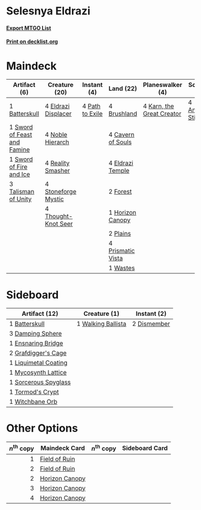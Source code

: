 # Selesnya Eldrazi

#### [Export MTGO List](../collection/Selesnya%20Eldrazi/Selesnya%20Eldrazi.txt)
#### [Print on decklist.org](http://decklist.org/?deckmain=4%09Ancient%20Stirrings%0A1%09Batterskull%0A4%09Brushland%0A4%09Cavern%20of%20Souls%0A4%09Eldrazi%20Displacer%0A4%09Eldrazi%20Temple%0A2%09Forest%0A1%09Horizon%20Canopy%0A4%09Karn,%20the%20Great%20Creator%0A4%09Noble%20Hierarch%0A4%09Path%20to%20Exile%0A2%09Plains%0A4%09Prismatic%20Vista%0A4%09Reality%20Smasher%0A4%09Stoneforge%20Mystic%0A1%09Sword%20of%20Feast%20and%20Famine%0A1%09Sword%20of%20Fire%20and%20Ice%0A3%09Talisman%20of%20Unity%0A4%09Thought-Knot%20Seer%0A1%09Wastes&deckside=1%09Batterskull%0A3%09Damping%20Sphere%0A2%09Dismember%0A1%09Ensnaring%20Bridge%0A2%09Grafdigger's%20Cage%0A1%09Liquimetal%20Coating%0A1%09Mycosynth%20Lattice%0A1%09Sorcerous%20Spyglass%0A1%09Tormod's%20Crypt%0A1%09Walking%20Ballista%0A1%09Witchbane%20Orb)
# Maindeck

|                                             Artifact (6)                                             |                                        Creature (20)                                         |                                       Instant (4)                                        |                                         Land (22)                                          |                                          Planeswalker (4)                                          |                                         Sorcery (4)                                          |
|------------------------------------------------------------------------------------------------------|----------------------------------------------------------------------------------------------|------------------------------------------------------------------------------------------|--------------------------------------------------------------------------------------------|----------------------------------------------------------------------------------------------------|----------------------------------------------------------------------------------------------|
|1 [Batterskull](http://gatherer.wizards.com/Pages/Card/Details.aspx?multiverseid=233055)              |4 [Eldrazi Displacer](http://gatherer.wizards.com/Pages/Card/Details.aspx?multiverseid=407523)|4 [Path to Exile](http://gatherer.wizards.com/Pages/Card/Details.aspx?multiverseid=220511)|4 [Brushland](http://gatherer.wizards.com/Pages/Card/Details.aspx?multiverseid=129496)      |4 [Karn, the Great Creator](http://gatherer.wizards.com/Pages/Card/Details.aspx?multiverseid=460928)|4 [Ancient Stirrings](http://gatherer.wizards.com/Pages/Card/Details.aspx?multiverseid=442148)|
|1 [Sword of Feast and Famine](http://gatherer.wizards.com/Pages/Card/Details.aspx?multiverseid=214070)|4 [Noble Hierarch](http://gatherer.wizards.com/Pages/Card/Details.aspx?multiverseid=179434)   |                                                                                          |4 [Cavern of Souls](http://gatherer.wizards.com/Pages/Card/Details.aspx?multiverseid=278058)|                                                                                                    |                                                                                              |
|1 [Sword of Fire and Ice](http://gatherer.wizards.com/Pages/Card/Details.aspx?multiverseid=46429)     |4 [Reality Smasher](http://gatherer.wizards.com/Pages/Card/Details.aspx?multiverseid=407517)  |                                                                                          |4 [Eldrazi Temple](http://gatherer.wizards.com/Pages/Card/Details.aspx?multiverseid=401710) |                                                                                                    |                                                                                              |
|3 [Talisman of Unity](http://gatherer.wizards.com/Pages/Card/Details.aspx?multiverseid=39601)         |4 [Stoneforge Mystic](http://gatherer.wizards.com/Pages/Card/Details.aspx?multiverseid=198383)|                                                                                          |2 [Forest](http://gatherer.wizards.com/Pages/Card/Details.aspx?multiverseid=439860)         |                                                                                                    |                                                                                              |
|                                                                                                      |4 [Thought-Knot Seer](http://gatherer.wizards.com/Pages/Card/Details.aspx?multiverseid=407519)|                                                                                          |1 [Horizon Canopy](http://gatherer.wizards.com/Pages/Card/Details.aspx?multiverseid=409571) |                                                                                                    |                                                                                              |
|                                                                                                      |                                                                                              |                                                                                          |2 [Plains](http://gatherer.wizards.com/Pages/Card/Details.aspx?multiverseid=439856)         |                                                                                                    |                                                                                              |
|                                                                                                      |                                                                                              |                                                                                          |4 [Prismatic Vista](http://gatherer.wizards.com/Pages/Card/Details.aspx?multiverseid=464193)|                                                                                                    |                                                                                              |
|                                                                                                      |                                                                                              |                                                                                          |1 [Wastes](http://gatherer.wizards.com/Pages/Card/Details.aspx?multiverseid=407694)         |                                                                                                    |                                                                                              |


# Sideboard

|                                         Artifact (12)                                         |                                        Creature (1)                                         |                                     Instant (2)                                      |
|-----------------------------------------------------------------------------------------------|---------------------------------------------------------------------------------------------|--------------------------------------------------------------------------------------|
|1 [Batterskull](http://gatherer.wizards.com/Pages/Card/Details.aspx?multiverseid=233055)       |1 [Walking Ballista](http://gatherer.wizards.com/Pages/Card/Details.aspx?multiverseid=423848)|2 [Dismember](http://gatherer.wizards.com/Pages/Card/Details.aspx?multiverseid=382182)|
|3 [Damping Sphere](http://gatherer.wizards.com/Pages/Card/Details.aspx?multiverseid=443101)    |                                                                                             |                                                                                      |
|1 [Ensnaring Bridge](http://gatherer.wizards.com/Pages/Card/Details.aspx?multiverseid=15866)   |                                                                                             |                                                                                      |
|2 [Grafdigger's Cage](http://gatherer.wizards.com/Pages/Card/Details.aspx?multiverseid=278452) |                                                                                             |                                                                                      |
|1 [Liquimetal Coating](http://gatherer.wizards.com/Pages/Card/Details.aspx?multiverseid=389578)|                                                                                             |                                                                                      |
|1 [Mycosynth Lattice](http://gatherer.wizards.com/Pages/Card/Details.aspx?multiverseid=446209) |                                                                                             |                                                                                      |
|1 [Sorcerous Spyglass](http://gatherer.wizards.com/Pages/Card/Details.aspx?multiverseid=435407)|                                                                                             |                                                                                      |
|1 [Tormod's Crypt](http://gatherer.wizards.com/Pages/Card/Details.aspx?multiverseid=389723)    |                                                                                             |                                                                                      |
|1 [Witchbane Orb](http://gatherer.wizards.com/Pages/Card/Details.aspx?multiverseid=233240)     |                                                                                             |                                                                                      |


# Other Options

|*n*<sup>th</sup> copy|                                      Maindeck Card                                      |*n*<sup>th</sup> copy|Sideboard Card|
|--------------------:|-----------------------------------------------------------------------------------------|---------------------|--------------|
|                    1|[Field of Ruin](http://gatherer.wizards.com/Pages/Card/Details.aspx?multiverseid=435415) |                     |              |
|                    2|[Field of Ruin](http://gatherer.wizards.com/Pages/Card/Details.aspx?multiverseid=435415) |                     |              |
|                    2|[Horizon Canopy](http://gatherer.wizards.com/Pages/Card/Details.aspx?multiverseid=409571)|                     |              |
|                    3|[Horizon Canopy](http://gatherer.wizards.com/Pages/Card/Details.aspx?multiverseid=409571)|                     |              |
|                    4|[Horizon Canopy](http://gatherer.wizards.com/Pages/Card/Details.aspx?multiverseid=409571)|                     |              |


